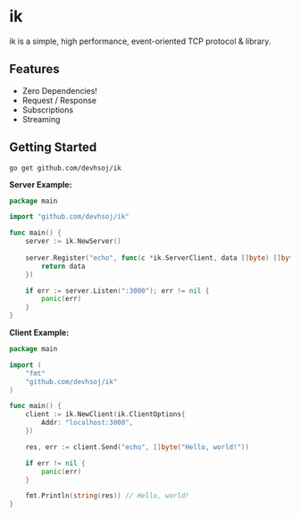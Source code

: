 # ik

ik is a simple, high performance, event-oriented TCP protocol & library.

## Features

* Zero Dependencies!
* Request / Response
* Subscriptions
* Streaming

## Getting Started

```shell
go get github.com/devhsoj/ik
```

**Server Example:**
```go
package main

import "github.com/devhsoj/ik"

func main() {
    server := ik.NewServer()
    
    server.Register("echo", func(c *ik.ServerClient, data []byte) []byte {
        return data
    })

    if err := server.Listen(":3000"); err != nil {
        panic(err)
    }
}
```

**Client Example:**

```go
package main

import (
    "fmt"
    "github.com/devhsoj/ik"
)

func main() {
    client := ik.NewClient(ik.ClientOptions{
        Addr: "localhost:3000",
    })

    res, err := client.Send("echo", []byte("Hello, world!"))

    if err != nil {
        panic(err)
    }

    fmt.Println(string(res)) // Hello, world!
}
```